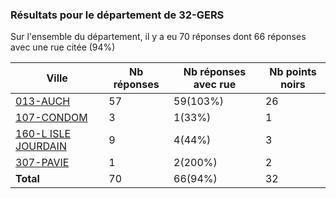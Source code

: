 ### Résultats pour le département de 32-GERS

Sur l'ensemble du département, il y a eu 70 réponses dont 66 réponses avec une rue citée (94%)

| Ville | Nb réponses | Nb réponses avec rue | Nb points noirs |
|-------------|-------------|----------------------|-----------------|
|<a href='013-AUCH.md'>013-AUCH</a>|57|59(103%)|26|
|<a href='107-CONDOM.md'>107-CONDOM</a>|3|1(33%)|1|
|<a href='160-L ISLE JOURDAIN.md'>160-L ISLE JOURDAIN</a>|9|4(44%)|3|
|<a href='307-PAVIE.md'>307-PAVIE</a>|1|2(200%)|2|
| **Total** |70|66(94%)|32|
